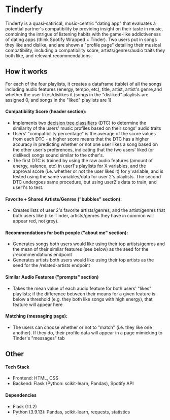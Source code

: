 # Tinderfy 
Tinderfy is a quasi-satirical, music-centric "dating app" that evaluates a potential partner's compatibility by providing insight on their taste in music, combining the intrigue of listening habits with the game-like addictiveness of dating apps (think Spotify Wrapped + Tinder). Two users put in songs they like and dislike, and are shown a "profile page" detailing their musical compatibility, including a compatibility score, artists/genres/audio traits they both like, and relevant recommendations. 

## How it works ##
For each of the four playlists, it creates a dataframe (table) of all the songs  including audio features (energy, tempo, etc), title, artist, artist's genre,and whether the user likes/dislikes it (songs in the "disliked" playlists are assigned 0, and songs in the "liked" playlists are 1)   
#### Compatibility Score (header section):
- Implements two [decision tree classifiers](https://scikit-learn.org/stable/modules/generated/sklearn.tree.DecisionTreeClassifier.html) (DTC) to determine the similarity of the users' music profiles based on their songs' audio traits 
- Users' "compatibility percentage" is the average of the score values from each DTC - a higher score means that the DTC has a higher accuracy in predicting whether or not one user likes a song based on the other user's preferences, indicating that the two users' liked (or disliked) songs sound similar to the other's.
- The first DTC is trained by using the raw audio features (amount of energy, valence, etc) in user1's playlists for X variables, and the approval score (i.e. whether or not the user likes it) for y variable, and is tested using the same variables/data for user 2's playlists. The second DTC undergoes same procedure, but using user2's data to train, and user1's to test.


#### Favorite + Shared Artists/Genres ("bubbles" section):
- Creates lists of user 2's favorite artists/genres, and the artist/genres that both users like (like Tinder, artists/genres they have in common will appear red, not grey).

#### Recommendations for both people ("about me" section):
- Generates songs both users would like using their top artists/genres and the mean of their similar features (see below) as the seed for the /recommendations endpoint
- Generates artists both users would like using their top artists as the seed for the /related-artists endpoint

#### Similar Audio Features ("prompts" section)
- Takes the mean value of each audio feature for both users' "likes" playlists; if the difference between their means for a given feature is below a threshold (e.g. they both like songs with high energy), that feature will appear here

#### Matching (messaging page):
- The users can choose whether or not to "match" (i.e. they like one another). If they do, their profile data will appear in a page mimicking to Tinder's "messages" tab

## Other ## 

#### Tech Stack
- Frontend: HTML, CSS
- Backend: Flask (Python: scikit-learn, Pandas), Spotify API

#### Dependencies
- Flask (1.1.2)
- Python (3.9.13): Pandas, scikit-learn, requests, statistics


